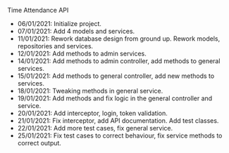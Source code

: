 Time Attendance API
- 06/01/2021: Initialize project.
- 07/01/2021: Add 4 models and services.
- 11/01/2021: Rework database design from ground up. Rework models, repositories and services.
- 12/01/2021: Add methods to admin services.
- 14/01/2021: Add methods to admin controller, add methods to general services.
- 15/01/2021: Add methods to general controller, add new methods to services.
- 18/01/2021: Tweaking methods in general service.
- 19/01/2021: Add methods and fix logic in the general controller and service.
- 20/01/2021: Add interceptor, login, token validation.
- 21/01/2021: Fix interceptor, add API documentation. Add test classes.
- 22/01/2021: Add more test cases, fix general service.
- 25/01/2021: Fix test cases to correct behaviour, fix service methods to correct output.